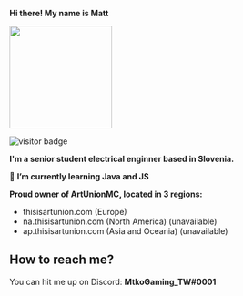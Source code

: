 **Hi there! My name is Matt**

<img height="180em" src="https://github-readme-stats.vercel.app/api?username=DemsarMa&show_icons=true&hide_border=true&&count_private=true&include_all_commits=true&theme=dracula" />

![visitor badge](https://visitor-badge.glitch.me/badge?page_id=DemsarMa.DemsarMa)

**I'm a senior student electrical enginner based in Slovenia.**

🌱 **I’m currently learning Java and JS**

**Proud owner of ArtUnionMC, located in 3 regions:**

- thisisartunion.com (Europe)
- na.thisisartunion.com (North America) (unavailable)
- ap.thisisartunion.com (Asia and Oceania) (unavailable)

## How to reach me?
You can hit me up on Discord: **MtkoGaming_TW#0001**

